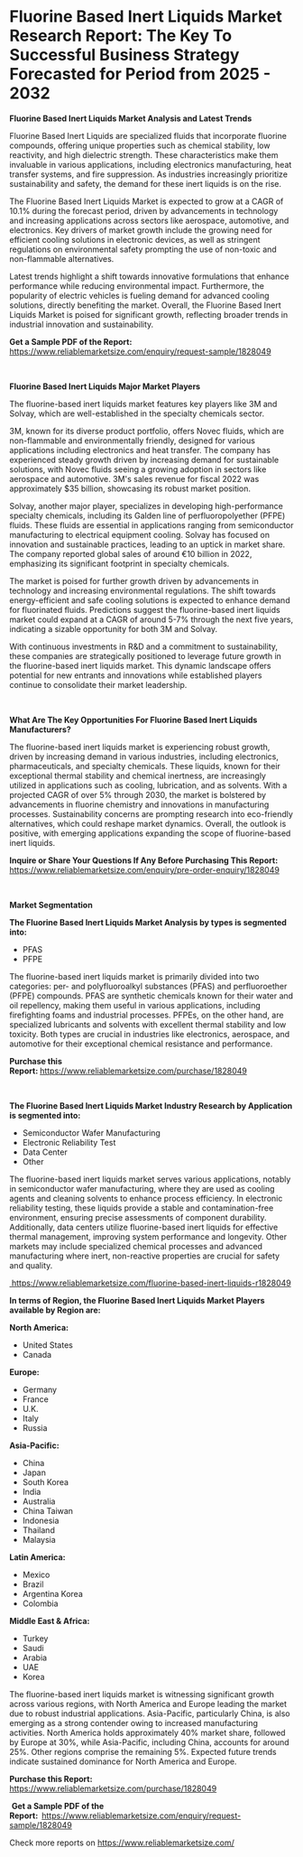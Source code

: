 <p><h1>Fluorine Based Inert Liquids Market Research Report: The Key To Successful Business Strategy Forecasted for Period from 2025 - 2032</h1></p><p><strong>Fluorine Based Inert Liquids Market Analysis and Latest Trends</strong></p>
<p><p>Fluorine Based Inert Liquids are specialized fluids that incorporate fluorine compounds, offering unique properties such as chemical stability, low reactivity, and high dielectric strength. These characteristics make them invaluable in various applications, including electronics manufacturing, heat transfer systems, and fire suppression. As industries increasingly prioritize sustainability and safety, the demand for these inert liquids is on the rise.</p><p>The Fluorine Based Inert Liquids Market is expected to grow at a CAGR of 10.1% during the forecast period, driven by advancements in technology and increasing applications across sectors like aerospace, automotive, and electronics. Key drivers of market growth include the growing need for efficient cooling solutions in electronic devices, as well as stringent regulations on environmental safety prompting the use of non-toxic and non-flammable alternatives.</p><p>Latest trends highlight a shift towards innovative formulations that enhance performance while reducing environmental impact. Furthermore, the popularity of electric vehicles is fueling demand for advanced cooling solutions, directly benefiting the market. Overall, the Fluorine Based Inert Liquids Market is poised for significant growth, reflecting broader trends in industrial innovation and sustainability.</p></p>
<p><strong>Get a Sample PDF of the Report:&nbsp;</strong> <a href="https://www.reliablemarketsize.com/enquiry/request-sample/1828049?utm_campaign=1133&utm_medium=2&utm_source=Github&utm_content=ia&utm_term=03022025&utm_id=fluorine-based-inert-liquids">https://www.reliablemarketsize.com/enquiry/request-sample/1828049</a></p>
<p>&nbsp;</p>
<p><strong>Fluorine Based Inert Liquids Major Market Players</strong></p>
<p><p>The fluorine-based inert liquids market features key players like 3M and Solvay, which are well-established in the specialty chemicals sector. </p><p>3M, known for its diverse product portfolio, offers Novec fluids, which are non-flammable and environmentally friendly, designed for various applications including electronics and heat transfer. The company has experienced steady growth driven by increasing demand for sustainable solutions, with Novec fluids seeing a growing adoption in sectors like aerospace and automotive. 3M's sales revenue for fiscal 2022 was approximately $35 billion, showcasing its robust market position.</p><p>Solvay, another major player, specializes in developing high-performance specialty chemicals, including its Galden line of perfluoropolyether (PFPE) fluids. These fluids are essential in applications ranging from semiconductor manufacturing to electrical equipment cooling. Solvay has focused on innovation and sustainable practices, leading to an uptick in market share. The company reported global sales of around €10 billion in 2022, emphasizing its significant footprint in specialty chemicals.</p><p>The market is poised for further growth driven by advancements in technology and increasing environmental regulations. The shift towards energy-efficient and safe cooling solutions is expected to enhance demand for fluorinated fluids. Predictions suggest the fluorine-based inert liquids market could expand at a CAGR of around 5-7% through the next five years, indicating a sizable opportunity for both 3M and Solvay.</p><p>With continuous investments in R&D and a commitment to sustainability, these companies are strategically positioned to leverage future growth in the fluorine-based inert liquids market. This dynamic landscape offers potential for new entrants and innovations while established players continue to consolidate their market leadership.</p></p>
<p>&nbsp;</p>
<p><strong>What Are The Key Opportunities For Fluorine Based Inert Liquids Manufacturers?</strong></p>
<p><p>The fluorine-based inert liquids market is experiencing robust growth, driven by increasing demand in various industries, including electronics, pharmaceuticals, and specialty chemicals. These liquids, known for their exceptional thermal stability and chemical inertness, are increasingly utilized in applications such as cooling, lubrication, and as solvents. With a projected CAGR of over 5% through 2030, the market is bolstered by advancements in fluorine chemistry and innovations in manufacturing processes. Sustainability concerns are prompting research into eco-friendly alternatives, which could reshape market dynamics. Overall, the outlook is positive, with emerging applications expanding the scope of fluorine-based inert liquids.</p></p>
<p><strong>Inquire or Share Your Questions If Any Before Purchasing This Report:</strong> <a href="https://www.reliablemarketsize.com/enquiry/pre-order-enquiry/1828049?utm_campaign=1133&utm_medium=2&utm_source=Github&utm_content=ia&utm_term=03022025&utm_id=fluorine-based-inert-liquids">https://www.reliablemarketsize.com/enquiry/pre-order-enquiry/1828049</a></p>
<p>&nbsp;</p>
<p><strong>Market Segmentation</strong></p>
<p><strong>The Fluorine Based Inert Liquids Market Analysis by types is segmented into:</strong></p>
<p><ul><li>PFAS</li><li>PFPE</li></ul></p>
<p><p>The fluorine-based inert liquids market is primarily divided into two categories: per- and polyfluoroalkyl substances (PFAS) and perfluoroether (PFPE) compounds. PFAS are synthetic chemicals known for their water and oil repellency, making them useful in various applications, including firefighting foams and industrial processes. PFPEs, on the other hand, are specialized lubricants and solvents with excellent thermal stability and low toxicity. Both types are crucial in industries like electronics, aerospace, and automotive for their exceptional chemical resistance and performance.</p></p>
<p><strong>Purchase this Report:&nbsp;</strong><a href="https://www.reliablemarketsize.com/purchase/1828049?utm_campaign=1133&utm_medium=2&utm_source=Github&utm_content=ia&utm_term=03022025&utm_id=fluorine-based-inert-liquids">https://www.reliablemarketsize.com/purchase/1828049</a></p>
<p>&nbsp;</p>
<p><strong>The Fluorine Based Inert Liquids Market Industry Research by Application is segmented into:</strong></p>
<p><ul><li>Semiconductor Wafer Manufacturing</li><li>Electronic Reliability Test</li><li>Data Center</li><li>Other</li></ul></p>
<p><p>The fluorine-based inert liquids market serves various applications, notably in semiconductor wafer manufacturing, where they are used as cooling agents and cleaning solvents to enhance process efficiency. In electronic reliability testing, these liquids provide a stable and contamination-free environment, ensuring precise assessments of component durability. Additionally, data centers utilize fluorine-based inert liquids for effective thermal management, improving system performance and longevity. Other markets may include specialized chemical processes and advanced manufacturing where inert, non-reactive properties are crucial for safety and quality.</p></p>
<p><a href="https://www.reliablemarketsize.com/fluorine-based-inert-liquids-r1828049?utm_campaign=1133&utm_medium=2&utm_source=Github&utm_content=ia&utm_term=03022025&utm_id=fluorine-based-inert-liquids">&nbsp;https://www.reliablemarketsize.com/fluorine-based-inert-liquids-r1828049</a></p>
<p><strong>In terms of Region, the Fluorine Based Inert Liquids Market Players available by Region are:</strong></p>
<p>
    <p> <strong> North America: </strong>
        <ul>
            <li>United States</li>
            <li>Canada</li>
        </ul>
        </p> 
    <p> <strong> Europe: </strong>
        <ul>
            <li>Germany</li>
            <li>France</li>
            <li>U.K.</li>
            <li>Italy</li>
            <li>Russia</li>
        </ul>
        </p> 
    <p> <strong> Asia-Pacific: </strong>
        <ul>
            <li>China</li>
            <li>Japan</li>
            <li>South Korea</li>
            <li>India</li>
            <li>Australia</li>
            <li>China Taiwan</li>
            <li>Indonesia</li>
            <li>Thailand</li>
            <li>Malaysia</li>
        </ul>
        </p> 
    <p> <strong> Latin America: </strong>
        <ul>
            <li>Mexico</li>
            <li>Brazil</li>
            <li>Argentina Korea</li>
            <li>Colombia</li>
        </ul>
        </p> 
    <p> <strong> Middle East & Africa: </strong>
        <ul>
            <li>Turkey</li>
            <li>Saudi</li>
            <li>Arabia</li>
            <li>UAE</li>
            <li>Korea</li>
        </ul>
    </p>
    </p>
<p><p>The fluorine-based inert liquids market is witnessing significant growth across various regions, with North America and Europe leading the market due to robust industrial applications. Asia-Pacific, particularly China, is also emerging as a strong contender owing to increased manufacturing activities. North America holds approximately 40% market share, followed by Europe at 30%, while Asia-Pacific, including China, accounts for around 25%. Other regions comprise the remaining 5%. Expected future trends indicate sustained dominance for North America and Europe.</p></p>
<p><strong>Purchase this Report: </strong><a href="https://www.reliablemarketsize.com/purchase/1828049?utm_campaign=1133&utm_medium=2&utm_source=Github&utm_content=ia&utm_term=03022025&utm_id=fluorine-based-inert-liquids">https://www.reliablemarketsize.com/purchase/1828049</a></p>
<p>&nbsp;<strong>Get a Sample PDF of the Report:&nbsp;&nbsp;</strong><a href="https://www.reliablemarketsize.com/enquiry/request-sample/1828049?utm_campaign=1133&utm_medium=2&utm_source=Github&utm_content=ia&utm_term=03022025&utm_id=fluorine-based-inert-liquids">https://www.reliablemarketsize.com/enquiry/request-sample/1828049</a></p>
<p><strong></strong></p>
<p>Check more reports on <a href="https://www.reliablemarketsize.com/?utm_campaign=1133&utm_medium=2&utm_source=Github&utm_content=ia&utm_term=03022025&utm_id=fluorine-based-inert-liquids">https://www.reliablemarketsize.com/</a></p>